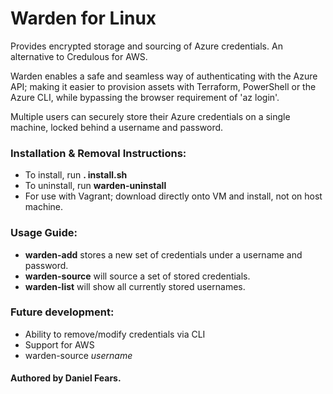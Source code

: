 # Warden for Linux

Provides encrypted storage and sourcing of Azure credentials. An alternative to Credulous for AWS.

Warden enables a safe and seamless way of authenticating with the Azure API; making it easier to provision assets with Terraform, PowerShell or the Azure CLI, while bypassing the browser requirement of 'az login'.

Multiple users can securely store their Azure credentials on a single machine, locked behind a username and password.

### Installation & Removal Instructions:

* To install, run **. install.sh**
* To uninstall, run **warden-uninstall**
* For use with Vagrant; download directly onto VM and install, not on host machine.

### Usage Guide:

* **warden-add** stores a new set of credentials under a username and password.
* **warden-source** will source a set of stored credentials.
* **warden-list** will show all currently stored usernames.

### Future development:

* Ability to remove/modify credentials via CLI
* Support for AWS
* warden-source *username*

#### Authored by Daniel Fears.
